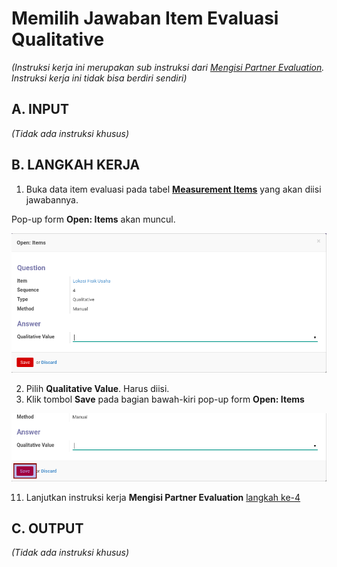 # Memilih Jawaban Item Evaluasi Qualitative

*(Instruksi kerja ini merupakan sub instruksi dari [Mengisi Partner Evaluation](./mengisi.md). Instruksi kerja ini tidak bisa berdiri sendiri)*

## A. INPUT

*(Tidak ada instruksi khusus)*

## B. LANGKAH KERJA

1. Buka data item evaluasi pada tabel **[Measurement Items](./penjelasan.md#tabel-measurement-items)** yang akan diisi jawabannya.

Pop-up form **Open: Items** akan muncul.

![](../../img/partner-evaluation/pop-up-open-item-qualitative.png)

2. Pilih **Qualitative Value**. Harus diisi.
3. Klik tombol **Save** pada bagian bawah-kiri pop-up form **Open: Items**

![](../../img/partner-evaluation/tombol-save-pop-up-items-qualitative.png)

11. Lanjutkan instruksi kerja **Mengisi Partner Evaluation** [langkah ke-4](./mengisi.md#langkah-4)

## C. OUTPUT

*(Tidak ada instruksi khusus)*
